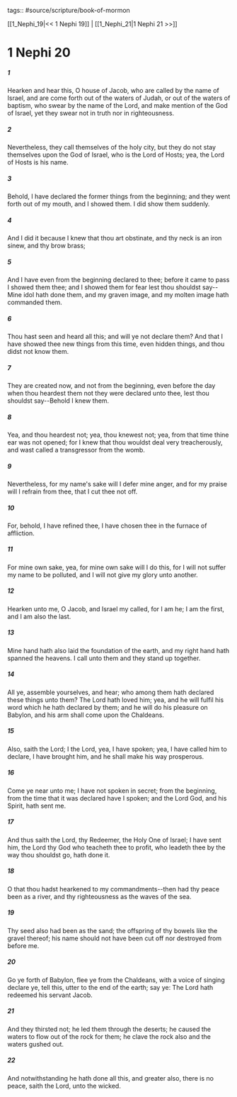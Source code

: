 tags:: #source/scripture/book-of-mormon

[[1_Nephi_19|<< 1 Nephi 19]] | [[1_Nephi_21|1 Nephi 21 >>]]

# 1 Nephi 20

##### 1

Hearken and hear this, O house of Jacob, who are called by the name of Israel, and are come forth out of the waters of Judah, or out of the waters of baptism, who swear by the name of the Lord, and make mention of the God of Israel, yet they swear not in truth nor in righteousness.

##### 2

Nevertheless, they call themselves of the holy city, but they do not stay themselves upon the God of Israel, who is the Lord of Hosts; yea, the Lord of Hosts is his name.

##### 3

Behold, I have declared the former things from the beginning; and they went forth out of my mouth, and I showed them. I did show them suddenly.

##### 4

And I did it because I knew that thou art obstinate, and thy neck is an iron sinew, and thy brow brass;

##### 5

And I have even from the beginning declared to thee; before it came to pass I showed them thee; and I showed them for fear lest thou shouldst say--Mine idol hath done them, and my graven image, and my molten image hath commanded them.

##### 6

Thou hast seen and heard all this; and will ye not declare them? And that I have showed thee new things from this time, even hidden things, and thou didst not know them.

##### 7

They are created now, and not from the beginning, even before the day when thou heardest them not they were declared unto thee, lest thou shouldst say--Behold I knew them.

##### 8

Yea, and thou heardest not; yea, thou knewest not; yea, from that time thine ear was not opened; for I knew that thou wouldst deal very treacherously, and wast called a transgressor from the womb.

##### 9

Nevertheless, for my name's sake will I defer mine anger, and for my praise will I refrain from thee, that I cut thee not off.

##### 10

For, behold, I have refined thee, I have chosen thee in the furnace of affliction.

##### 11

For mine own sake, yea, for mine own sake will I do this, for I will not suffer my name to be polluted, and I will not give my glory unto another.

##### 12

Hearken unto me, O Jacob, and Israel my called, for I am he; I am the first, and I am also the last.

##### 13

Mine hand hath also laid the foundation of the earth, and my right hand hath spanned the heavens. I call unto them and they stand up together.

##### 14

All ye, assemble yourselves, and hear; who among them hath declared these things unto them? The Lord hath loved him; yea, and he will fulfil his word which he hath declared by them; and he will do his pleasure on Babylon, and his arm shall come upon the Chaldeans.

##### 15

Also, saith the Lord; I the Lord, yea, I have spoken; yea, I have called him to declare, I have brought him, and he shall make his way prosperous.

##### 16

Come ye near unto me; I have not spoken in secret; from the beginning, from the time that it was declared have I spoken; and the Lord God, and his Spirit, hath sent me.

##### 17

And thus saith the Lord, thy Redeemer, the Holy One of Israel; I have sent him, the Lord thy God who teacheth thee to profit, who leadeth thee by the way thou shouldst go, hath done it.

##### 18

O that thou hadst hearkened to my commandments--then had thy peace been as a river, and thy righteousness as the waves of the sea.

##### 19

Thy seed also had been as the sand; the offspring of thy bowels like the gravel thereof; his name should not have been cut off nor destroyed from before me.

##### 20

Go ye forth of Babylon, flee ye from the Chaldeans, with a voice of singing declare ye, tell this, utter to the end of the earth; say ye: The Lord hath redeemed his servant Jacob.

##### 21

And they thirsted not; he led them through the deserts; he caused the waters to flow out of the rock for them; he clave the rock also and the waters gushed out.

##### 22

And notwithstanding he hath done all this, and greater also, there is no peace, saith the Lord, unto the wicked.
